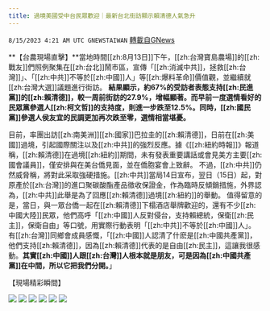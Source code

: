 ```yaml
---
title: 過境美國受中台民眾歡迎｜最新台北街訪顯示賴清德人氣急升
---
```

`8/15/2023 4:21 AM UTC GNEWSTAIWAN` [轉載自GNews](https://gnews.org/articles/1553869)

**【台農現場直擊】**當地時間[[zh:8月13日]]下午，[[zh:台灣寶島農場]]的[[zh:戰友]]們照例聚集在[[zh:台北]]鬧市區，宣傳「[[zh:消滅中共]]，拯救[[zh:台灣]]」、「[[zh:中共]]不等於[[zh:中國]]人」等[[zh:爆料革命]]價值觀，並繼續就[[zh:台灣大選]]議題進行街訪。
**結果顯示，約67%的受訪者表態支持[[zh:民進黨]]的[[zh:賴清德]]，較一周前街訪的27.9%，增幅顯著。而早前一度選情看好的民眾黨參選人[[zh:柯文哲]]的支持度，則進一步跌至12.5%。同時，[[zh:國民黨]]參選人侯友宜的民調更加再次跌至零，選情相當堪憂。**


目前，率團出訪[[zh:南美洲]][[zh:國家]]巴拉圭的[[zh:賴清德]]，日前在[[zh:美國]]過境，引起國際關注以及[[zh:中共]]的強烈反應。據《[[zh:紐約時報]]》報道稱，[[zh:賴清德]]在過境[[zh:紐約]]期間，未有發表重要講話或會見美方主要[[zh:國會議員]]，僅安排與在美台僑見面，並在僑胞宴會上致辭。
不過，[[zh:中共]]仍然威脅稱，將對此采取強硬措施。[[zh:中共]]當局14日宣布，翌日（15日）起，對原產於[[zh:台灣]]的進口聚碳酸酯產品徵收保證金，作為臨時反傾銷措施，外界認為，[[zh:中共]]此舉是為了回應[[zh:賴清德]]過境[[zh:紐約]]的舉動。
值得留意的是，當日，與一眾台僑一起在[[zh:賴清德]]下榻酒店舉牌歡迎的，還有不少[[zh:中國大陸]]民眾，他們高呼「[[zh:中國]]人反對侵台，支持賴總統，保衛[[zh:民主]]，保衛自由」等口號，用實際行動表明「[[zh:中共]]不等於[[zh:中國]]人」。
有[[zh:台灣]]同鄉會成員感慨，「[[zh:中國]]人認清了什麽是[[zh:中國共產黨]]，他們支持[[zh:賴清德]]，因為[[zh:賴清德]]代表的是自由[[zh:民主]]，這讓我很感動。**其實[[zh:中國]]人跟[[zh:台灣]]人根本就是朋友，可是因為[[zh:中國共產黨]]在中間，所以它把我們分開。**」

【現場精彩瞬間】







![](ipfs://QmXoUJZ7TaKi2TjSKpeyGfJGgKHsEvzsdmCST3ffikwxz3?.png)
![](ipfs://QmR5Nmcxyvm3VBubdEzBkhmxSKMkA463dEK3wegUSoycLP?.png)
![](ipfs://QmRKuPBwEZBSk92sVVyPgKpnBBGJuVaxUULUiswXmq6Bvu?.png)
![](ipfs://QmXGiw7ieq8yrgWboWRjZT75kzTKx913xnE63mTYeJKVEx?.png)
![](ipfs://QmY8bxQ8qmXyMgW78YTq4Sc7TwdG44nvsAiFykANsQZya7?.png)
![](ipfs://QmUkpL1RCbNk5qiDhUG7KTUPmHqNocwf5RhrTY5qAt14Hm?.png)

